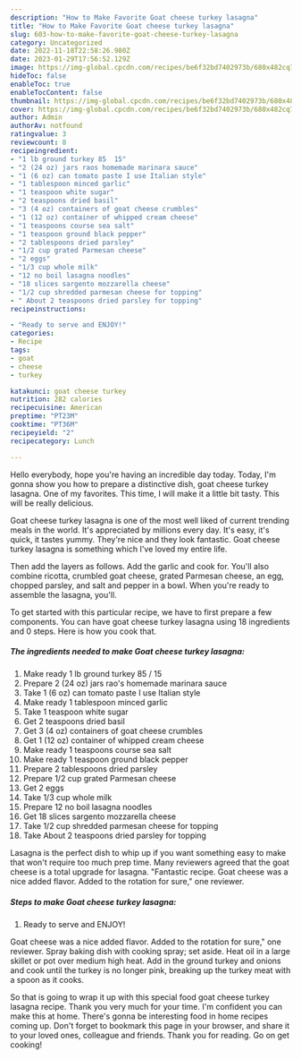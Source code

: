 ```yaml
---
description: "How to Make Favorite Goat cheese turkey lasagna"
title: "How to Make Favorite Goat cheese turkey lasagna"
slug: 603-how-to-make-favorite-goat-cheese-turkey-lasagna
category: Uncategorized
date: 2022-11-18T22:58:26.980Z
date: 2023-01-29T17:56:52.129Z
image: https://img-global.cpcdn.com/recipes/be6f32bd7402973b/680x482cq70/goat-cheese-turkey-lasagna-recipe-main-photo.jpg
hideToc: false
enableToc: true
enableTocContent: false
thumbnail: https://img-global.cpcdn.com/recipes/be6f32bd7402973b/680x482cq70/goat-cheese-turkey-lasagna-recipe-main-photo.jpg
cover: https://img-global.cpcdn.com/recipes/be6f32bd7402973b/680x482cq70/goat-cheese-turkey-lasagna-recipe-main-photo.jpg
author: Admin
authorAv: notfound
ratingvalue: 3
reviewcount: 8
recipeingredient:
- "1 lb ground turkey 85  15"
- "2 (24 oz) jars raos homemade marinara sauce"
- "1 (6 oz) can tomato paste I use Italian style"
- "1 tablespoon minced garlic"
- "1 teaspoon white sugar"
- "2 teaspoons dried basil"
- "3 (4 oz) containers of goat cheese crumbles"
- "1 (12 oz) container of whipped cream cheese"
- "1 teaspoons course sea salt"
- "1 teaspoon ground black pepper"
- "2 tablespoons dried parsley"
- "1/2 cup grated Parmesan cheese"
- "2 eggs"
- "1/3 cup whole milk"
- "12 no boil lasagna noodles"
- "18 slices sargento mozzarella cheese"
- "1/2 cup shredded parmesan cheese for topping"
- " About 2 teaspoons dried parsley for topping"
recipeinstructions:

- "Ready to serve and ENJOY!"
categories:
- Recipe
tags:
- goat
- cheese
- turkey

katakunci: goat cheese turkey 
nutrition: 282 calories
recipecuisine: American
preptime: "PT23M"
cooktime: "PT36M"
recipeyield: "2"
recipecategory: Lunch

---
```



Hello everybody, hope you're having an incredible day today. Today, I'm gonna show you how to prepare a distinctive dish, goat cheese turkey lasagna. One of my favorites. This time, I will make it a little bit tasty. This will be really delicious.

Goat cheese turkey lasagna is one of the most well liked of current trending meals in the world. It's appreciated by millions every day. It's easy, it's quick, it tastes yummy. They're nice and they look fantastic. Goat cheese turkey lasagna is something which I've loved my entire life.

Then add the layers as follows. Add the garlic and cook for. You&#39;ll also combine ricotta, crumbled goat cheese, grated Parmesan cheese, an egg, chopped parsley, and salt and pepper in a bowl. When you&#39;re ready to assemble the lasagna, you&#39;ll.


To get started with this particular recipe, we have to first prepare a few components. You can have goat cheese turkey lasagna using 18 ingredients and 0 steps. Here is how you cook that.

<!--inarticleads1-->

##### The ingredients needed to make Goat cheese turkey lasagna:

1. Make ready 1 lb ground turkey 85 / 15
1. Prepare 2 (24 oz) jars rao&#39;s homemade marinara sauce
1. Take 1 (6 oz) can tomato paste I use Italian style
1. Make ready 1 tablespoon minced garlic
1. Take 1 teaspoon white sugar
1. Get 2 teaspoons dried basil
1. Get 3 (4 oz) containers of goat cheese crumbles
1. Get 1 (12 oz) container of whipped cream cheese
1. Make ready 1 teaspoons course sea salt
1. Make ready 1 teaspoon ground black pepper
1. Prepare 2 tablespoons dried parsley
1. Prepare 1/2 cup grated Parmesan cheese
1. Get 2 eggs
1. Take 1/3 cup whole milk
1. Prepare 12 no boil lasagna noodles
1. Get 18 slices sargento mozzarella cheese
1. Take 1/2 cup shredded parmesan cheese for topping
1. Take  About 2 teaspoons dried parsley for topping


Lasagna is the perfect dish to whip up if you want something easy to make that won&#39;t require too much prep time. Many reviewers agreed that the goat cheese is a total upgrade for lasagna. &#34;Fantastic recipe. Goat cheese was a nice added flavor. Added to the rotation for sure,&#34; one reviewer. 

<!--inarticleads2-->

##### Steps to make Goat cheese turkey lasagna:


1. Ready to serve and ENJOY!

Goat cheese was a nice added flavor. Added to the rotation for sure,&#34; one reviewer. Spray baking dish with cooking spray; set aside. Heat oil in a large skillet or pot over medium high heat. Add in the ground turkey and onions and cook until the turkey is no longer pink, breaking up the turkey meat with a spoon as it cooks. 

So that is going to wrap it up with this special food goat cheese turkey lasagna recipe. Thank you very much for your time. I'm confident you can make this at home. There's gonna be interesting food in home recipes coming up. Don't forget to bookmark this page in your browser, and share it to your loved ones, colleague and friends. Thank you for reading. Go on get cooking!

